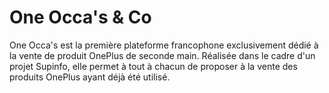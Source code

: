 # One Occa's & Co
One Occa's est la première plateforme francophone exclusivement dédié à la vente de produit OnePlus de seconde main. Réalisée dans le cadre d'un projet Supinfo, elle permet à tout à chacun de proposer à la vente des produits OnePlus ayant déjà été utilisé.
